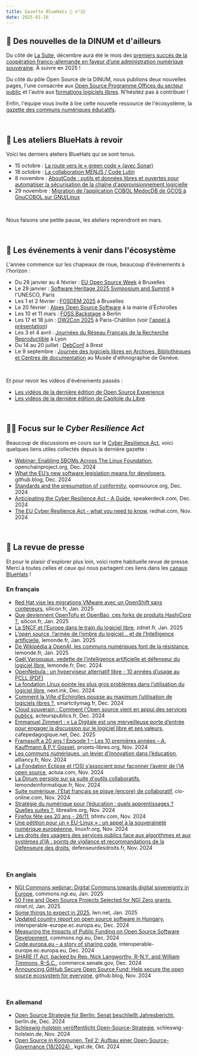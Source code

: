 ```yaml
---
title: Gazette BlueHats 🧢 n°32
date: 2025-01-16
---
```


## 📢 Des nouvelles de la DINUM et d'ailleurs

Du côté de [La Suite](https://lasuite.numerique.gouv.fr/), décembre aura été le mois des [premiers succès de la coopération franco-allemande en faveur d’une administration numérique souveraine](https://www.numerique.gouv.fr/espace-presse/premiers-succes-cooperation-franco-allemande-administration-numerique-souveraine-collaboration-trilaterale-avec-royaume-des-pays-bas-signature-nouvelle-declaration-dintention-commune/). À suivre en 2025 !

Du côté du pôle Open Source de la DINUM, nous publions deux nouvelles pages, l'une consacrée aux [Open Source Programme Offices du secteur public](https://code.gouv.fr/fr/ospos/) et l'autre aux [formations logiciels libres](https://code.gouv.fr/fr/formations/).  N'hésitez pas à contribuer !

Enfin, l'équipe vous invite à lire cette nouvelle ressource de l'écosystème, la [gazette des communs numériques éducatifs](https://gazette.forge.apps.education.fr/).

<br/>

## 🧢 Les ateliers BlueHats à revoir

Voici les derniers ateliers BlueHats qui se sont tenus.

- 15 octobre : [La route vers le « green code » (avec Sonar)](https://code.gouv.fr/fr/bluehats/ecocode)
- 18 octobre : [La collaboration MENJS / Code Lutin](https://code.gouv.fr/fr/bluehats/menjs-publication-by-design)
- 8 novembre : [AboutCode : outils et données libres et ouvertes pour automatiser la sécurisation de la chaîne d'approvisionnement logicielle](https://code.gouv.fr/fr/bluehats/aboutcode)
- 29 novembre : [Migration de l’application COBOL MedocDB de GCOS à GnuCOBOL sur GNU/Linux](https://code.gouv.fr/fr/bluehats/de-GCOS-a-gnucobol)

<br/>

Nous faisons une petite pause, les ateliers reprendront en mars.

<br/>

## 📅 Les événements à venir dans l'écosystème

L'année commence sur les chapeaux de roue, beaucoup d'événements à l'horizon :

- Du 28 janvier au 4 février : [EU Open Source Week](https://opensourceweek.eu/)  à Bruxelles
- Le 29 janvier : [Software Heritage 2025 Symposium and Summit](https://www.softwareheritage.org/2024/11/19/software-heritage-2025-symposium-summit/?lang=fr) à l'UNESCO, Paris
- Les 1 et 2 février : [FOSDEM 2025](https://fosdem.org/2025/) à Bruxelles
- Le 20 février : [Alpes Open Source Software​](https://alposs.fr/) à la mairie d'Échirolles
- Les 10 et 11 mars : [FOSS Backstage](https://25.foss-backstage.de/) à Berlin
- Les 17 et 18 juin : [OW2Con 2025](https://www.ow2con.org/view/2025/) à Paris-Châtillon (voir [l'appel à présentation](https://lists.sr.ht/~bluehats/fr/%3C28D4E343-1AA0-43DE-87D9-19BE6EF48B46@ow2.org%3E))
- Les 3 et 4 avril : [Journées du Réseau Français de la Recherche Reproductible](https://jrfrr-2025.sciencesconf.org/?lang=fr) à Lyon
- Du 14 au 20 juillet : [DebConf](https://debconf25.debconf.org/about/debconf/) à Brest
- Le 9 septembre : [Journée des logiciels libres en Archives, Bibliothèques et Centres de documentation](https://libreabc.ch)  au Musée d'ethnographie de Genève.

<br/>

Et pour revoir les vidéos d'événements passés : 

- [Les vidéos de la dernière édition de Open Source Experience](https://www.youtube.com/@opensourceexperience7693)
- [Les vidéos de la dernière édition de Capitole du Libre](https://videos.capitoledulibre.org/c/capitoledulibre/videos)

<br/>

## 👷‍♀️ Focus sur le *Cyber Resilience Act*

Beaucoup de discussions en cours sur le [Cyber Resilience Act](https://digital-strategy.ec.europa.eu/en/library/cyber-resilience-act), voici quelques liens utiles collectés depuis la dernière gazette :

- [Webinar: Enabling SBOMs Across The Linux Foundation](https://openchainproject.org/news/2024/12/04/webinar-enabling-sboms-across-the-linux-foundation), openchainproject.org, Dec. 2024
- [What the EU’s new software legislation means for developers](https://github.blog/open-source/maintainers/what-the-eus-new-software-legislation-means-for-developers/), github.blog, Dec. 2024
- [Standards and the presumption of conformity](https://opensource.org/blog/standards-and-the-presumption-of-conformity), opensource.org, Dec. 2024
- [Anticipating the Cyber Resilience Act - A Guide](https://speakerdeck.com/sfermigier/anticipating-the-cyber-resilience-act-a-guide-for-the-open-source-business-ecosystem), speakerdeck.com, Dec. 2024
- [The EU Cyber Resilience Act - what you need to know](https://www.redhat.com/en/blog/eu-cyber-resilience-act-what-you-need-know), redhat.com, Nov. 2024

<br/>

## 📰 La revue de presse

Et pour le plaisir d'explorer plus loin, voici notre habituelle revue de presse.  Merci à toutes celles et ceux qui nous partagent ces liens dans les [canaux BlueHats](https://code.gouv.fr/fr/contact/espaces-communication-bluehats/) !

### En français

- [Red Hat vise les migrations VMware avec un OpenShift sans conteneurs](https://www.silicon.fr/Thematique/business-1367/Breves/red-hat-migrations-vmware-openshift-conteneurs-466684.htm), silicon.fr, Jan. 2025
- [Que deviennent OpenTofu et OpenBao, ces forks de produits HashiCorp ?](https://www.silicon.fr/Thematique/open-source-1375/Breves/opentofu-openbao-forks-produits-hashicorp-466558.htm), silicon.fr, Jan. 2025
- [La SNCF et l’Europe dans le train du logiciel libre](https://www.zdnet.fr/blogs/l-esprit-libre/la-sncf-et-leurope-dans-le-train-du-logiciel-libre-404319.htm), zdnet.fr, Jan. 2025
- [L’open source, l’armée de l’ombre du logiciel… et de l’Intelligence artificielle](https://www.lemonde.fr/economie/article/2025/01/05/l-open-source-l-armee-de-l-ombre-du-logiciel-et-de-l-intelligence-artificielle_6482931_3234.html), lemonde.fr, Jan. 2025
- [De Wikipédia à OpenAI, les communs numériques font de la résistance](https://www.lemonde.fr/economie/article/2025/01/05/de-wikipedia-a-openai-les-communs-numeriques-font-de-la-resistance_6482863_3234.html), lemonde.fr, Jan. 2025
- [Gaël Varoquaux, vedette de l’intelligence artificielle et défenseur du logiciel libre](https://www.lemonde.fr/sciences/article/2024/12/14/gael-varoquaux-vedette-de-l-intelligence-artificielle-et-defenseur-du-logiciel-libre_6448689_1650684.html), lemonde.fr, Dec. 2024
- [OpenNebula : un hyperviseur alternatif libre - 10 années d’usage au PCLL (PDF)](https://eole.ac-dijon.fr/presentations/2024%20d%c3%a9cembre%20-%20journ%c3%a9e%20blueHats%20openSource-eXperience/opennebula-hyperviseur-alternatif-libre-10-ann%c3%a9es-PCLL.pdf)
- [La fondation Linux pointe les plus gros problèmes dans l’utilisation du logiciel libre](https://next.ink/160690/la-fondation-linux-pointe-les-plus-gros-problemes-dans-lutilisation-du-logiciel-libre/), next.ink, Dec. 2024
- [Comment la Ville d’Échirolles pousse au maximum l’utilisation de logiciels libres ?](https://www.smartcitymag.fr/article/1542/comment-la-ville-d-echirolles-pousse-au-maximum-l-utilisation-de-logiciels-libres), smartcitymag.fr, Dec. 2024
- [Cloud souverain : Comment l'Open source vient en appui des services publics](https://acteurspublics.fr/webtv/emissions/acteurs-publics-solutions/cloud-souverain-comment-lopen-source-vient-en-appui-des-services-publics), acteurspublics.fr, Dec. 2024
- [Emmanuel Zimmert : « La Digitale est une merveilleuse porte d’entrée pour engager la discussion sur le logiciel libre et ses valeurs](https://cafepedagogique.net/2024/12/05/emmanuel-zimmert-la-digitale-est-une-merveilleuse-porte-dentree-pour-engager-la-discussion-sur-le-logiciel-libre-et-ses-valeurs/), cafepedagogique.net, Dec. 2025
- [Framasoft a 20 ans ! Episode 1 – Les 10 premières années – A. Kauffmann & P.Y Gosset](https://www.projets-libres.org/framasoft-20-ans-episode-1-10-premieres-annees/), projets-libres.org, Nov. 2024
- [Les communs numériques, un levier d’innovation dans l’éducation](https://www.alliancy.fr/les-communs-numeriques-un-levier-dinnovation-dans-leducation), alliancy.fr, Nov. 2024
- [La Fondation Eclipse et l’OSI s’associent pour façonner l’avenir de l’IA open source](https://www.actuia.com/actualite/la-fondation-eclipse-et-losi-sassocient-pour-faconner-lavenir-de-lia-open-source/), actuia.com, Nov. 2024
- [La Dinum persiste sur sa suite d'outils collaboratifs](https://www.lemondeinformatique.fr/actualites/lire-la-dinum-persiste-sur-sa-suite-d-outils-collaboratifs-95306.html), lemondeinformatique.fr, Nov. 2024
- [Suite numérique, l'Etat français se pique (encore) de collaboratif](https://www.cio-online.com/actualites/lire-suite-numerique-l-etat-francais-se-pique-encore-de-collaboratif-15992.html), cio-online.com, Nov. 2024
- [Stratégie du numérique pour l’éducation : quels apprentissages ? Quelles suites ?](https://www.librealire.org/strategie-du-numerique-pour-l-education-quels-apprentissages-quelles-suites), librealire.org, Nov. 2024
- [Firefox fête ses 20 ans - 26/11](https://www.bfmtv.com/economie/replay-emissions/tech-and-co/firefox-fete-ses-20-ans-26-11_VN-202411260977.html), bfmtv.com, Nov. 2024
- [Une pétition pour un « EU-Linux » : un appel à la souveraineté numérique européenne](https://linuxfr.org/news/une-petition-pour-un-eu-linux-un-appel-a-la-souverainete-numerique-europeenne), linuxfr.org, Nov. 2024
- [Les droits des usagers des services publics face aux algorithmes et aux systèmes d’IA : points de vigilance et recommandations de la Défenseure des droits](https://www.defenseurdesdroits.fr/les-droits-des-usagers-des-services-publics-face-aux-algorithmes-et-aux-systemes-dia-749), defenseurdesdroits.fr, Nov. 2024

<br/>

### En anglais

- [NGI Commons webinar: Digital Commons towards digital sovereignty in Europe](https://commons.ngi.eu/event/digital-commons-towards-digital-sovereignty-in-europe/), commons.ngi.eu, Jan. 2025
- [50 Free and Open Source Projects Selected for NGI Zero grants](https://nlnet.nl/news/2025/20250101-announcing-grantees-June-call.html), nlnet.nl, Jan. 2025
- [Some things to expect in 2025](https://lwn.net/Articles/1003780/), lwn.net, Jan. 2025
- [Updated country report on open source software in Hungary](https://interoperable-europe.ec.europa.eu/collection/open-source-observatory-osor/news/updated-country-report-open-source-software-hungary), interoperable-europe.ec.europa.eu, Dec. 2024
- [Measuring the Impacts of Public Funding on Open Source Software Development](https://commons.ngi.eu/2024/11/12/measuring-the-impacts-of-public-funding-on-open-source-software-development/), commons.ngi.eu, Dec. 2024
- [ Code.europa.eu – a story of sharing code](https://interoperable-europe.ec.europa.eu/collection/ec-ospo/news/spotlight-projects), interoperable-europe.ec.europa.eu, Dec. 2024
- [SHARE IT Act, backed by Rep. Nick Langworthy, R-N.Y. and William Timmons, R-S.C.](https://www.commerce.senate.gov/2024/1/sens-cruz-peters-introduce-share-it-act-to-require-government-agencies-to-share-code), commerce.senate.gov, Dec. 2024
- [Announcing GitHub Secure Open Source Fund: Help secure the open source ecosystem for everyone](https://github.blog/news-insights/company-news/announcing-github-secure-open-source-fund/), github.blog, Nov. 2024

<br/>

### En allemand

- [Open Source Strategie für Berlin: Senat beschließt Jahresbericht](https://www.berlin.de/rbmskzl/aktuelles/pressemitteilungen/2024/pressem_itteilung.1514319.php), berlin.de, Dec. 2024
- [Schleswig-holstein veröffentlicht Open-Source-Strategie](https://www.schleswig-holstein.de/DE/landesregierung/ministerien-behoerden/I/_startseite/Artikel2024/IV/241125_open-source-strategie), schleswig-holstein.de, Nov. 2024
- [Open Source in Kommunen. Teil 2: Aufbau einer Open-Source-Governance (18/2024) ](https://www.kgst.de/dokumentdetails?path=/documents/20181/11022390/B-18-2024_Open-Source-in-Kommunen-2.pdf/92b3ea80-524c-bb07-2c6c-4d35a5727624?t=1736780602699), kgst.de, Okt. 2024

<br/>
